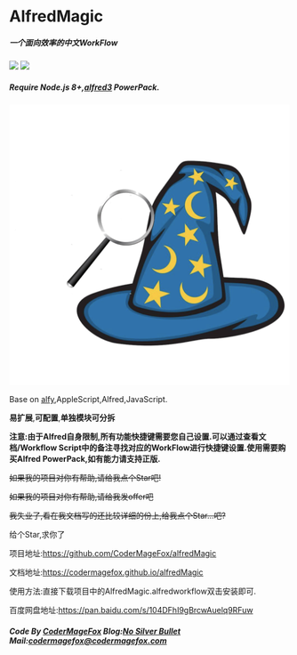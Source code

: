 # AlfredMagic
#####  一个面向效率的中文WorkFlow
![](https://img.shields.io/badge/NodeJs-8.0%2B-green.svg) ![](https://img.shields.io/badge/Alfred-3-green.svg)

#####  Require Node.js 8+,[alfred3](https://www.alfredapp.com/) PowerPack.
![](./icon.png) 


Base on [alfy](https://github.com/sindresorhus/alfy),AppleScript,Alfred,JavaScript.

**易扩展**,**可配置**,**单独模块可分拆**

**注意:由于Alfred自身限制,所有功能快捷键需要您自己设置.可以通过查看文档/Workflow Script中的备注寻找对应的WorkFlow进行快捷键设置.使用需要购买Alfred PowerPack,如有能力请支持正版.**

~~如果我的项目对你有帮助,请给我点个Star吧!~~

~~如果我的项目对你有帮助,请给我发offer吧~~

~~我失业了,看在我文档写的还比较详细的份上,给我点个Star...吧?~~

给个Star,求你了

项目地址:https://github.com/CoderMageFox/alfredMagic

文档地址:https://codermagefox.github.io/alfredMagic

使用方法:直接下载项目中的AlfredMagic.alfredworkflow双击安装即可.

百度网盘地址:https://pan.baidu.com/s/104DFhI9gBrcwAuelq9RFuw

#####  Code By [CoderMageFox](https://github.com/CoderMageFox) Blog:[No Silver Bullet](http://blog.codermagefox.com/) Mail:codermagefox@codermagefox.com


